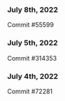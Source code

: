 ### July 8th, 2022

Commit #55599

### July 5th, 2022

Commit #314353


### July 4th, 2022

Commit #72281
